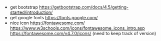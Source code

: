 - get bootstrap
https://getbootstrap.com/docs/4.5/getting-started/introduction/
- get google fonts
https://fonts.google.com/
- nice icon
https://fontawesome.com/
https://www.w3schools.com/icons/fontawesome_icons_intro.asp
https://fontawesome.com/v4.7.0/icons/ (need to keep track of version)
